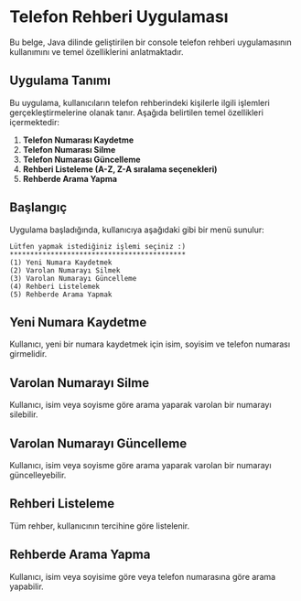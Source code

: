 # Telefon Rehberi Uygulaması
Bu belge, Java dilinde geliştirilen bir console telefon rehberi uygulamasının kullanımını ve temel özelliklerini anlatmaktadır.

## Uygulama Tanımı

Bu uygulama, kullanıcıların telefon rehberindeki kişilerle ilgili işlemleri gerçekleştirmelerine olanak tanır. Aşağıda belirtilen temel özellikleri içermektedir:

1. **Telefon Numarası Kaydetme**
2. **Telefon Numarası Silme**
3. **Telefon Numarası Güncelleme**
4. **Rehberi Listeleme (A-Z, Z-A sıralama seçenekleri)**
5. **Rehberde Arama Yapma**

## Başlangıç

Uygulama başladığında, kullanıcıya aşağıdaki gibi bir menü sunulur:

```plaintext
Lütfen yapmak istediğiniz işlemi seçiniz :)
*******************************************
(1) Yeni Numara Kaydetmek
(2) Varolan Numarayı Silmek
(3) Varolan Numarayı Güncelleme
(4) Rehberi Listelemek
(5) Rehberde Arama Yapmak
```
## Yeni Numara Kaydetme
Kullanıcı, yeni bir numara kaydetmek için isim, soyisim ve telefon numarası girmelidir.

## Varolan Numarayı Silme
Kullanıcı, isim veya soyisme göre arama yaparak varolan bir numarayı silebilir.

## Varolan Numarayı Güncelleme
Kullanıcı, isim veya soyisme göre arama yaparak varolan bir numarayı güncelleyebilir.

## Rehberi Listeleme
Tüm rehber, kullanıcının tercihine göre listelenir.

## Rehberde Arama Yapma
Kullanıcı, isim veya soyisime göre veya telefon numarasına göre arama yapabilir.
